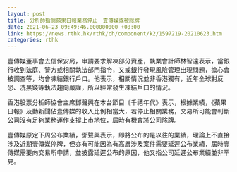 ```yaml
---
layout: post
title: 分析師指倘蘋果日報業務停止　壹傳媒或被除牌
date: 2021-06-23 09:49:46.000000000 +08:00
link: https://news.rthk.hk/rthk/ch/component/k2/1597219-20210623.htm
categories: rthk
---
```


壹傳媒董事會去信保安局，申請要求解凍部分資產，執業會計師林智遠表示，當銀行收到法庭、警方或相關執法部門指令，又或銀行發現風險管理出現問題，擔心會被調查等，均會凍結銀行戶口。他表示，相關情況並非香港獨有，近年全球對反恐、洗黑錢等執法趨向嚴謹，所以經常發生凍結戶口的情況。

香港股票分析師協會主席鄧聲興在本台節目《千禧年代》表示，根據業績，《蘋果日報》及動新聞佔壹傳媒的收入比例相當大，若停止相關業務，交易所可能會判斷公司沒有足夠業務運作支撐上市地位，屆時有機會將公司除牌。

壹傳媒原定下周公布業績，鄧聲興表示，即將公布的是以往的業績，理論上不直接涉及近期壹傳媒停牌，但亦有可能因為有高層涉及案件需要延遲公布業績，屆時壹傳媒需要向交易所申請，並披露延遲公布的原因，他又指公司延遲公布業績並非罕見。
